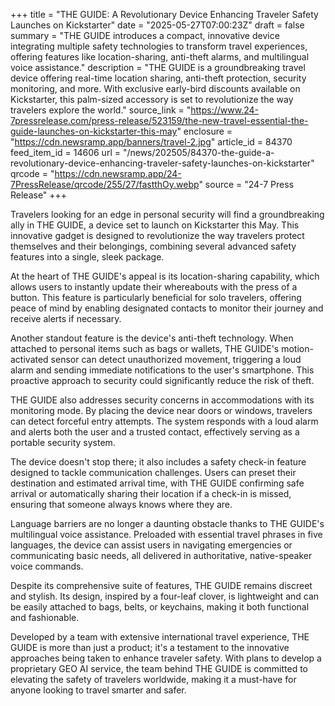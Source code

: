 +++
title = "THE GUIDE: A Revolutionary Device Enhancing Traveler Safety Launches on Kickstarter"
date = "2025-05-27T07:00:23Z"
draft = false
summary = "THE GUIDE introduces a compact, innovative device integrating multiple safety technologies to transform travel experiences, offering features like location-sharing, anti-theft alarms, and multilingual voice assistance."
description = "THE GUIDE is a groundbreaking travel device offering real-time location sharing, anti-theft protection, security monitoring, and more. With exclusive early-bird discounts available on Kickstarter, this palm-sized accessory is set to revolutionize the way travelers explore the world."
source_link = "https://www.24-7pressrelease.com/press-release/523159/the-new-travel-essential-the-guide-launches-on-kickstarter-this-may"
enclosure = "https://cdn.newsramp.app/banners/travel-2.jpg"
article_id = 84370
feed_item_id = 14606
url = "/news/202505/84370-the-guide-a-revolutionary-device-enhancing-traveler-safety-launches-on-kickstarter"
qrcode = "https://cdn.newsramp.app/24-7PressRelease/qrcode/255/27/fastthOy.webp"
source = "24-7 Press Release"
+++

<p>Travelers looking for an edge in personal security will find a groundbreaking ally in THE GUIDE, a device set to launch on Kickstarter this May. This innovative gadget is designed to revolutionize the way travelers protect themselves and their belongings, combining several advanced safety features into a single, sleek package.</p><p>At the heart of THE GUIDE's appeal is its location-sharing capability, which allows users to instantly update their whereabouts with the press of a button. This feature is particularly beneficial for solo travelers, offering peace of mind by enabling designated contacts to monitor their journey and receive alerts if necessary.</p><p>Another standout feature is the device's anti-theft technology. When attached to personal items such as bags or wallets, THE GUIDE's motion-activated sensor can detect unauthorized movement, triggering a loud alarm and sending immediate notifications to the user's smartphone. This proactive approach to security could significantly reduce the risk of theft.</p><p>THE GUIDE also addresses security concerns in accommodations with its monitoring mode. By placing the device near doors or windows, travelers can detect forceful entry attempts. The system responds with a loud alarm and alerts both the user and a trusted contact, effectively serving as a portable security system.</p><p>The device doesn't stop there; it also includes a safety check-in feature designed to tackle communication challenges. Users can preset their destination and estimated arrival time, with THE GUIDE confirming safe arrival or automatically sharing their location if a check-in is missed, ensuring that someone always knows where they are.</p><p>Language barriers are no longer a daunting obstacle thanks to THE GUIDE's multilingual voice assistance. Preloaded with essential travel phrases in five languages, the device can assist users in navigating emergencies or communicating basic needs, all delivered in authoritative, native-speaker voice commands.</p><p>Despite its comprehensive suite of features, THE GUIDE remains discreet and stylish. Its design, inspired by a four-leaf clover, is lightweight and can be easily attached to bags, belts, or keychains, making it both functional and fashionable.</p><p>Developed by a team with extensive international travel experience, THE GUIDE is more than just a product; it's a testament to the innovative approaches being taken to enhance traveler safety. With plans to develop a proprietary GEO AI service, the team behind THE GUIDE is committed to elevating the safety of travelers worldwide, making it a must-have for anyone looking to travel smarter and safer.</p>